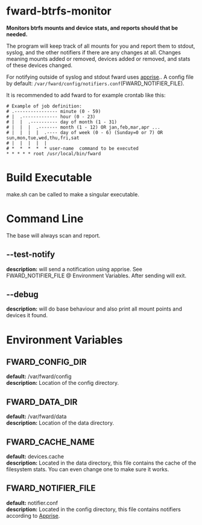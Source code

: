 # fward-btrfs-monitor
**Monitors btrfs mounts and device stats, and reports should that be needed.**

The program will keep track of all mounts for you and report them to stdout, syslog, and the other notifiers if there are any changes at all.
Changes meaning mounts added or removed, devices added or removed, and stats of these devices changed.

For notifying outside of syslog and stdout fward uses [apprise](https://github.com/caronc/apprise).. A config file by default: ```/var/fward/config/notifiers.conf```(FWARD_NOTIFIER_FILE).

It is recommended to add fward to for example crontab like this:
```
# Example of job definition:
# .---------------- minute (0 - 59)
# |  .------------- hour (0 - 23)
# |  |  .---------- day of month (1 - 31)
# |  |  |  .------- month (1 - 12) OR jan,feb,mar,apr ...
# |  |  |  |  .---- day of week (0 - 6) (Sunday=0 or 7) OR sun,mon,tue,wed,thu,fri,sat
# |  |  |  |  |
# *  *  *  *  * user-name  command to be executed
* * * * * root /usr/local/bin/fward
 ```



# Build Executable
make.sh can be called to make a singular executable.

# Command Line
The base will always scan and report.
## --test-notify
**description:** will send a notification using apprise. See FWARD_NOTIFIER_FILE @ Environment Variables. After sending will exit.
## --debug
**description:** will do base behaviour and also print all mount points and devices it found.
# Environment Variables
## FWARD_CONFIG_DIR
**default:** /var/fward/config<br>
**description:** Location of the config directory.
## FWARD_DATA_DIR
**default:** /var/fward/data<br>
**description:** Location of the data directory.
## FWARD_CACHE_NAME
**default:** devices.cache<br>
**description:** Located in the data directory, this file contains the cache of the filesystem stats. You can even change one to make sure it works.
## FWARD_NOTIFIER_FILE
**default:** notifier.conf<br>
**description:** Located in the config directory, this file contains notifiers according to [Apprise](https://github.com/caronc/apprise).
